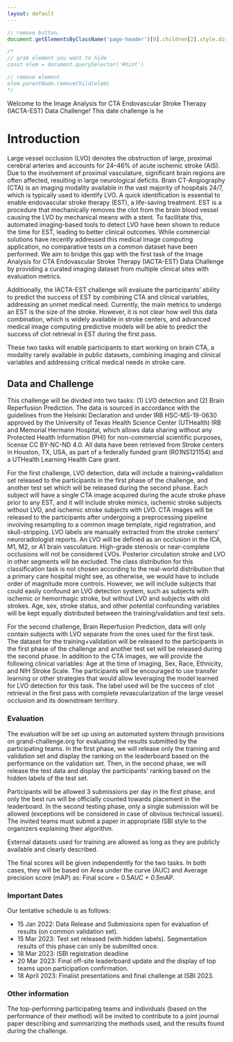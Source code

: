 ```yaml
---
layout: default
---
```


```js
// remove button.
document.getElementsByClassName('page-header')[0].children[2].style.display = 'none';

/*
// grab element you want to hide
const elem = document.querySelector('#hint')

// remove element
elem.parentNode.removeChild(elem)
*/
```


Welcome to the Image Analysis for CTA Endovascular Stroke Therapy (IACTA-EST) Data Challenge! This date challenge is he 


# Introduction

Large vessel occlusion (LVO) denotes the obstruction of large, proximal cerebral arteries and accounts for 24–46% of acute ischemic stroke (AIS). Due to the involvement of proximal vasculature, significant brain regions are often affected, resulting in large neurological deficits. Brain CT-Angiography (CTA) is an imaging modality available in the vast majority of hospitals 24/7, which is typically used to identify LVO. A quick identification is essential to enable endovascular stroke therapy (EST), a life-saving treatment. EST is a procedure that mechanically removes the clot from the brain blood vessel causing the LVO by mechanical means with a stent. To facilitate this, automated imaging-based tools to detect LVO have been shown to reduce the time for EST, leading to better clinical outcomes. While commercial solutions have recently addressed this medical image computing application, no comparative tests on a common dataset have been performed. We aim to bridge this gap with the first task of the Image Analysis for CTA Endovascular Stroke Therapy (IACTA-EST) Data Challenge by providing a curated imaging dataset from multiple clinical sites with evaluation metrics. 

Additionally, the IACTA-EST challenge will evaluate the participants’ ability to predict the success of EST by combining CTA and clinical variables, addressing an unmet medical need. Currently, the main metrics to undergo an EST is the size of the stroke. However, it is not clear how well this data combination, which is widely available in stroke centers, and advanced medical image computing predictive models will be able to predict the success of clot retrieval in EST during the first pass. 

These two tasks will enable participants to start working on brain CTA, a modality rarely available in public datasets, combining imaging and clinical variables and addressing critical medical needs in stroke care. 

## Data and Challenge

This challenge will be divided into two tasks: (1) LVO detection and (2) Brain Reperfusion Prediction. The data is sourced in accordance with the guidelines from the Helsinki Declaration and under IRB HSC-MS-19-0630 approved by the University of Texas Health Science Center (UTHealth) IRB and Memorial Hermann Hospital, which allows data sharing without any Protected Health Information (PHI) for non-commercial scientific purposes, license CC BY-NC-ND 4.0. All data have been retrieved from Stroke centers in Houston, TX, USA, as part of a federally funded grant (R01NS121154) and a UTHealth Learning Health Care grant. 

For the first challenge, LVO detection, data will include a training+validation set released to the participants in the first phase of the challenge, and another test set which will be released during the second phase.  Each subject will have a single CTA image acquired during the acute stroke phase prior to any EST, and it will include stroke mimics, ischemic stroke subjects without LVO, and ischemic stroke subjects with LVO. CTA images will be released to the participants after undergoing a preprocessing pipeline involving resampling to a common image template, rigid registration, and skull-stripping. LVO labels are manually extracted from the stroke centers' neuroradiologist reports. An LVO will be defined as an occlusion in the ICA, M1, M2, or A1 brain vasculature. High-grade stenosis or near-complete occlusions will not be considered LVOs. Posterior circulation stroke and LVO in other segments will be excluded. The class distribution for this classification task is not chosen according to the real-world distribution that a primary care hospital might see, as otherwise, we would have to include order of magnitude more controls. However, we will include subjects that could easily confound an LVO detection system, such as subjects with ischemic or hemorrhagic stroke, but without LVO and subjects with old strokes. Age, sex, stroke status, and other potential confounding variables will be kept equally distributed between the training/validation and test sets.


For the second challenge, Brain Reperfusion Prediction, data will only contain subjects with LVO separate from the ones used for the first task. The dataset for the training+validation will be released to the participants in the first phase of the challenge and another test set will be released during the second phase.  In addition to the CTA images, we will provide the following clinical variables: Age at the time of imaging, Sex, Race, Ethnicity, and NIH Stroke Scale. The participants will be encouraged to use transfer learning or other strategies that would allow leveraging the model learned for LVO detection for this task. The label used will be the success of clot retrieval in the first pass with complete revascularization of the large vessel occlusion and its downstream territory.


### Evaluation

The evaluation will be set up using an automated system through provisions on grand-challenge.org for evaluating the results submitted by the participating teams. In the first phase, we will release only the training and validation set and display the ranking on the leaderboard based on the performance on the validation set. Then, in the second phase, we will release the test data and display the participants' ranking based on the hidden labels of the test set. 

Participants will be allowed 3 submissions per day in the first phase, and only the best run will be officially counted towards placement in the leaderboard. In the second testing phase, only a single submission will be allowed (exceptions will be considered in case of obvious technical issues). The invited teams must submit a paper in appropriate ISBI style to the organizers explaining their algorithm.

External datasets used for training are allowed as long as they are publicly available and clearly described.

The final scores will be given independently for the two tasks. In both cases, they will be based on Area under the curve (AUC) and Average precision score (mAP) as: Final score = 0.5*AUC + 0.5*mAP.

### Important Dates
Our tentative schedule is as follows:
- 15 Jan 2022: Data Release and Submissions open for evaluation of results (on common validation set). 
- 15 Mar 2023: Test set released (with hidden labels). Segmentation results of this phase can only be submitted once.
- 18 Mar 2023: ISBI registration deadline
- 20 Mar 2023: Final off-site leaderboard update and the display of top teams upon participation confirmation. 
- 18 April 2023: Finalist presentations and final challenge at ISBI 2023.


### Other information

The top-performing participating teams and individuals (based on the performance of their method) will be invited to contribute to a joint journal paper describing and summarizing the methods used, and the results found during the challenge. 


